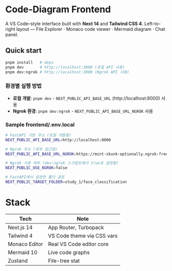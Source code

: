 
# Code-Diagram Frontend

A VS Code–style interface built with **Next 14** and **Tailwind CSS 4**.
Left-to-right layout — File Explorer · Monaco code viewer · Mermaid diagram · Chat panel.

## Quick start

```bash
pnpm install   # deps
pnpm dev       # http://localhost:3000 (로컬 API 사용)
pnpm dev:ngrok # http://localhost:3000 (Ngrok API 사용)
```

### 환경별 실행 방법

- **로컬 개발**: `pnpm dev` - `NEXT_PUBLIC_API_BASE_URL` (http://localhost:8000) 사용
- **Ngrok 환경**: `pnpm dev:ngrok` - `NEXT_PUBLIC_API_BASE_URL_NGROK` 사용

### Sample frontend/.env.local
```bash
# FastAPI 기본 주소 (로컬 개발용)
NEXT_PUBLIC_API_BASE_URL=http://localhost:8000

# Ngrok 주소 (외부 접근용)
NEXT_PUBLIC_API_BASE_URL_NGROK=https://mint-skunk-optionally.ngrok-free.app

# Ngrok 사용 여부 (dev:ngrok 스크립트에서 true로 설정됨)
NEXT_PUBLIC_USE_NGROK=false

# FastAPI에서 설정한 폴더 경로
NEXT_PUBLIC_TARGET_FOLDER=study_1/face_classification
```

# Stack

| **Tech** | **Note**             |
| -------------- | -------------------------- |
| Next.js 14     | App Router, Turbopack      |
| Tailwind 4     | VS Code theme via CSS vars |
| Monaco Editor  | Real VS Code editor core   |
| Mermaid 10     | Live code graphs           |
| Zustand        | File-tree stat             |
